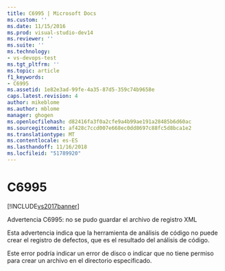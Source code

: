 ```yaml
---
title: C6995 | Microsoft Docs
ms.custom: ''
ms.date: 11/15/2016
ms.prod: visual-studio-dev14
ms.reviewer: ''
ms.suite: ''
ms.technology:
- vs-devops-test
ms.tgt_pltfrm: ''
ms.topic: article
f1_keywords:
- C6995
ms.assetid: 1e82e3ad-99fe-4a35-87d5-359c74b9658e
caps.latest.revision: 4
author: mikeblome
ms.author: mblome
manager: ghogen
ms.openlocfilehash: d82416fa3f0a2cfe9a4b99ae191a28485b6d60ac
ms.sourcegitcommit: af428c7ccd007e668ec0dd8697c88fc5d8bca1e2
ms.translationtype: MT
ms.contentlocale: es-ES
ms.lasthandoff: 11/16/2018
ms.locfileid: "51789920"
---
```

# <a name="c6995"></a>C6995
[!INCLUDE[vs2017banner](../includes/vs2017banner.md)]

Advertencia C6995: no se pudo guardar el archivo de registro XML  
  
 Esta advertencia indica que la herramienta de análisis de código no puede crear el registro de defectos, que es el resultado del análisis de código.  
  
 Este error podría indicar un error de disco o indicar que no tiene permiso para crear un archivo en el directorio especificado.



